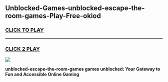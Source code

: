 
## Unblocked-Games-unblocked-escape-the-room-games-Play-Free-okiod
<h3>
<a href="https://premium76.site?title=unblocked-escape-the-room-games&ref=21A">CLICK TO PLAY</a></h3>
<hr>

<h3>
<a href="https://premium76.site?title=unblocked-escape-the-room-games&ref=21A">CLICK 2 PLAY</a>
  
</h3>

<a href="https://premium76.site?title=unblocked-escape-the-room-games&ref=21A"><img src="https://clearcache.store/games.png"></a>


**unblocked-escape-the-room-games games unblocked: Your Gateway to Fun and Accessible Online Gaming**
